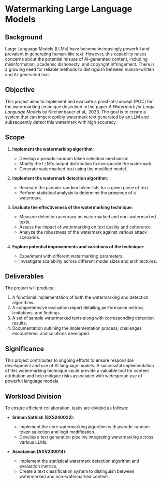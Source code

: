 # Watermarking Large Language Models

## Background
Large Language Models (LLMs) have become increasingly powerful and prevalent in generating human-like text. However, this capability raises concerns about the potential misuse of AI-generated content, including misinformation, academic dishonesty, and copyright infringement. There is a growing need for reliable methods to distinguish between human-written and AI-generated text.

## Objective
This project aims to implement and evaluate a proof-of-concept (POC) for the watermarking technique described in the paper *A Watermark for Large Language Models* by Kirchenbauer et al., 2023. The goal is to create a system that can imperceptibly watermark text generated by an LLM and subsequently detect this watermark with high accuracy.

## Scope
1. **Implement the watermarking algorithm**:
   - Develop a pseudo-random token selection mechanism.
   - Modify the LLM's output distribution to incorporate the watermark.
   - Generate watermarked text using the modified model.

2. **Implement the watermark detection algorithm**:
   - Recreate the pseudo-random token lists for a given piece of text.
   - Perform statistical analysis to determine the presence of a watermark.

3. **Evaluate the effectiveness of the watermarking technique**:
   - Measure detection accuracy on watermarked and non-watermarked texts.
   - Assess the impact of watermarking on text quality and coherence.
   - Analyze the robustness of the watermark against various attack scenarios.

4. **Explore potential improvements and variations of the technique**:
   - Experiment with different watermarking parameters.
   - Investigate scalability across different model sizes and architectures.

## Deliverables
The project will produce:
1. A functional implementation of both the watermarking and detection algorithms.
2. A comprehensive evaluation report detailing performance metrics, limitations, and findings.
3. A set of sample watermarked texts along with corresponding detection results.
4. Documentation outlining the implementation process, challenges encountered, and solutions developed.

## Significance
This project contributes to ongoing efforts to ensure responsible development and use of AI language models. A successful implementation of this watermarking technique could provide a valuable tool for content attribution and help mitigate risks associated with widespread use of powerful language models.

## Workload Division
To ensure efficient collaboration, tasks are divided as follows:

- **Sriman Sathish (SXS240032)**:
  - Implement the core watermarking algorithm with pseudo-random token selection and logit modification.
  - Develop a text generation pipeline integrating watermarking across various LLMs.

- **Asvataman (AXV230014)**:
  - Implement the statistical watermark detection algorithm and evaluation metrics.
  - Create a text classification system to distinguish between watermarked and non-watermarked content.


